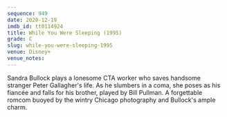 ```yaml
---
sequence: 949
date: 2020-12-19
imdb_id: tt0114924
title: While You Were Sleeping (1995)
grade: C
slug: while-you-were-sleeping-1995
venue: Disney+
venue_notes:
---
```


Sandra Bullock plays a lonesome CTA worker who saves handsome stranger Peter Gallagher's life. As he slumbers in a coma, she poses as his fiancée and falls for his brother, played by Bill Pullman. A forgettable romcom buoyed by the wintry Chicago photography and Bullock's ample charm.